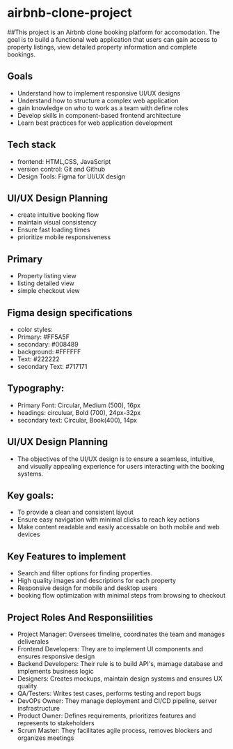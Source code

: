 # airbnb-clone-project
##This project is an Airbnb clone booking platform for accomodation. The goal is to build a functional web application that
users can gain access to property listings, view detailed property information and complete bookings.

## Goals
- Understand how to implement responsive UI/UX designs
- Understand how to structure a complex web application
- gain knowledge on who to work as a team with define roles
- Develop skills in component-based frontend architecture
- Learn best practices for web application development

## Tech stack
- frontend: HTML,CSS, JavaScript
- version control: Git and Github
- Design Tools: Figma for UI/UX design


## UI/UX Design Planning

- create intuitive booking flow
- maintain visual consistency 
- Ensure fast loading times
- prioritize mobile responsiveness

## Primary 
- Property listing view
- listing detailed view
- simple checkout view


## Figma design specifications
- color styles:
- Primary: #FF5A5F
- secondary: #008489
- background: #FFFFFF
- Text: #222222
- secondary Text: #717171

## Typography:
- Primary Font: Circular, Medium (500), 16px
- headings: circuluar, Bold (700), 24px-32px
- secondary text: Circular, Book(400), 14px

## UI/UX Design Planning
- The objectives of the UI/UX design is to ensure a seamless, intuitive, and visually appealing experience for users interacting with the booking systems.

## Key goals:
- To provide a clean and consistent layout
- Ensure easy navigation with minimal clicks to reach key actions
- Make content readable and easily accessable on both mobile and web devices


## Key Features to implement
- Search and filter options for finding properties.
- High quality images and descriptions for each property
- Responsive design for mobile and desktop users
- booking flow optimization with minimal steps from browsing to checkout

## Project Roles And Responsiilities
- Project Manager: Oversees timeline, coordinates the team and manages deliverales
- Frontend Developers: They are to implement UI components  and ensures responsive design
- Backend Developers: Their rule is to build API's, mamage database and implements business logic
- Designers: Creates mockups, maintain design systems and ensures UX quality
- QA/Testers: Writes test cases, performs testing and report bugs
- DevOPs Owner: They manage deployment and CI/CD pipeline, server insfrastructure
- Product Owner: Defines requirements, prioritizes features and represents to stakeholders
- Scrum Master: They facilitates agile process, removes blockers and organizes meetings